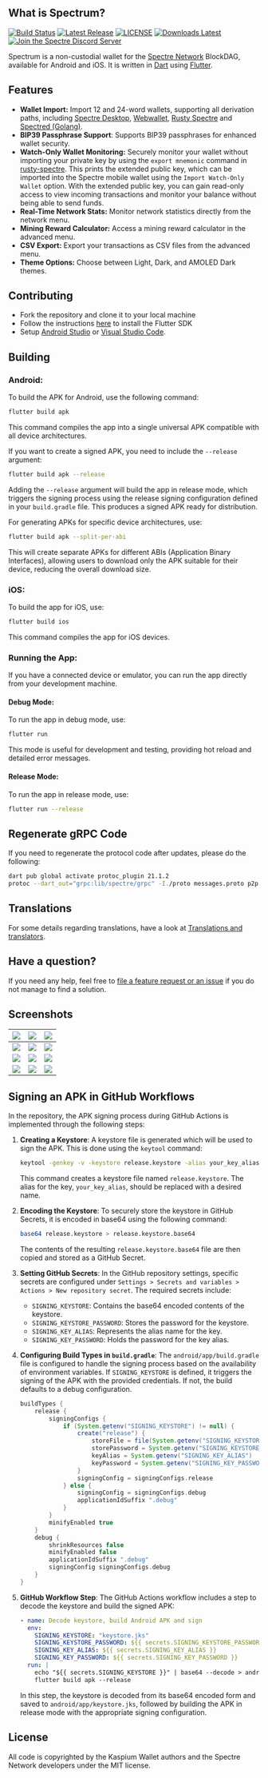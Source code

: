 ## What is Spectrum?

[![Build Status](https://github.com/spectre-project/spectre-mobile/actions/workflows/ci.yml/badge.svg)](https://github.com/spectre-project/spectre-mobile/actions/workflows/ci.yml)
[![Latest Release](https://img.shields.io/github/v/release/spectre-project/spectre-mobile?display_name=tag&style=flat-square)](https://github.com/spectre-project/spectre-mobile/releases)
[![LICENSE](https://img.shields.io/badge/License-MIT-yellow.svg)](https://github.com/spectre-project/spectre-mobile/blob/main/LICENSE)
[![Downloads Latest](https://img.shields.io/github/downloads/spectre-project/spectre-mobile/latest/total?style=flat-square)](https://github.com/spectre-project/spectre-mobile/releases/latest)
[![Join the Spectre Discord Server](https://img.shields.io/discord/1233113243741061240.svg?label=&logo=discord&logoColor=ffffff&color=5865F2)](https://discord.com/invite/FZPYpwszcF)

Spectrum is a non-custodial wallet for the [Spectre Network](https://spectre-network.org/)
BlockDAG, available for Android and iOS. It is written in
[Dart](https://dart.dev) using [Flutter](https://flutter.dev).

## Features

- **Wallet Import:** Import 12 and 24-word wallets, supporting all derivation paths, including [Spectre Desktop](https://github.com/spectre-project/spectre-desktop),
  [Webwallet](https://wallet.spectre-network.org/), [Rusty Spectre](https://github.com/spectre-project/rusty-spectre) and [Spectred (Golang)](https://github.com/spectre-project/spectred).
- **BIP39 Passphrase Support**: Supports BIP39 passphrases for enhanced wallet security.
- **Watch-Only Wallet Monitoring:** Securely monitor your wallet without importing your private key by using the `export mnemonic` command in [rusty-spectre](https://github.com/spectre-project/rusty-spectre). This prints the extended public key, which can be imported into the Spectre mobile wallet using the `Import Watch-Only Wallet` option. With the extended public key, you can gain read-only access to view incoming transactions and monitor your balance without being able to send funds.
- **Real-Time Network Stats:** Monitor network statistics directly from the network menu.
- **Mining Reward Calculator:** Access a mining reward calculator in the advanced menu.
- **CSV Export:** Export your transactions as CSV files from the advanced menu.
- **Theme Options:** Choose between Light, Dark, and AMOLED Dark themes.

## Contributing

- Fork the repository and clone it to your local machine
- Follow the instructions [here](https://flutter.io/docs/get-started/install) to install the Flutter SDK
- Setup [Android Studio](https://flutter.io/docs/development/tools/android-studio) or [Visual Studio Code](https://flutter.io/docs/development/tools/vs-code).

## Building

### Android:

To build the APK for Android, use the following command:

```bash
flutter build apk
```

This command compiles the app into a single universal APK compatible with all device architectures.

If you want to create a signed APK, you need to include the `--release` argument:

```bash
flutter build apk --release
```

Adding the `--release` argument will build the app in release mode, which triggers the signing process using the release signing configuration defined in your `build.gradle` file. This produces a signed APK ready for distribution.

For generating APKs for specific device architectures, use:

```bash
flutter build apk --split-per-abi
```

This will create separate APKs for different ABIs (Application Binary Interfaces), allowing users to download only the APK suitable for their device, reducing the overall download size.

### iOS:

To build the app for iOS, use:

```bash
flutter build ios
```

This command compiles the app for iOS devices.

### Running the App:

If you have a connected device or emulator, you can run the app directly from your development machine.

#### Debug Mode:

To run the app in debug mode, use:

```bash
flutter run
```

This mode is useful for development and testing, providing hot reload and detailed error messages.

#### Release Mode:

To run the app in release mode, use:

```bash
flutter run --release
```

## Regenerate gRPC Code

If you need to regenerate the protocol code after updates, please do the
following:

```bash
dart pub global activate protoc_plugin 21.1.2
protoc --dart_out="grpc:lib/spectre/grpc" -I./proto messages.proto p2p.proto rpc.proto --plugin ~/.pub-cache/bin/protoc-gen-dart
```

## Translations

For some details regarding translations, have a look at
[Translations and translators](./TRANSLATORS.md).

## Have a question?

If you need any help, feel free to [file a feature request or an issue](https://github.com/spectre-project/spectre-mobile/issues) if you do not manage to find a solution.

## Screenshots

| ![](assets/images/a1.png) | ![](assets/images/a2.png) | ![](assets/images/a3.png) |
| ------------------------- | ------------------------- | ------------------------- |
| ![](assets/images/b1.png) | ![](assets/images/b2.png) | ![](assets/images/b3.png) |
| ![](assets/images/c1.png) | ![](assets/images/c2.png) | ![](assets/images/c3.png) |
| ![](assets/images/d1.png) | ![](assets/images/d2.png) | ![](assets/images/d3.png) |

## Signing an APK in GitHub Workflows

In the repository, the APK signing process during GitHub Actions is implemented through the following steps:

1. **Creating a Keystore**:
   A keystore file is generated which will be used to sign the APK. This is done using the `keytool` command:

   ```bash
   keytool -genkey -v -keystore release.keystore -alias your_key_alias -keyalg RSA -keysize 2048 -validity 10000
   ```

   This command creates a keystore file named `release.keystore`. The alias for the key, `your_key_alias`, should be replaced with a desired name.

2. **Encoding the Keystore**:
   To securely store the keystore in GitHub Secrets, it is encoded in base64 using the following command:

   ```bash
   base64 release.keystore > release.keystore.base64
   ```

   The contents of the resulting `release.keystore.base64` file are then copied and stored as a GitHub Secret.

3. **Setting GitHub Secrets**:
   In the GitHub repository settings, specific secrets are configured under `Settings > Secrets and variables > Actions > New repository secret`. The required secrets include:

   - `SIGNING_KEYSTORE`: Contains the base64 encoded contents of the keystore.
   - `SIGNING_KEYSTORE_PASSWORD`: Stores the password for the keystore.
   - `SIGNING_KEY_ALIAS`: Represents the alias name for the key.
   - `SIGNING_KEY_PASSWORD`: Holds the password for the key alias.

4. **Configuring Build Types in `build.gradle`**:
   The `android/app/build.gradle` file is configured to handle the signing process based on the availability of environment variables. If `SIGNING_KEYSTORE` is defined, it triggers the signing of the APK with the provided credentials. If not, the build defaults to a debug configuration.

   ```groovy
   buildTypes {
       release {
           signingConfigs {
               if (System.getenv("SIGNING_KEYSTORE") != null) {
                   create("release") {
                       storeFile = file(System.getenv("SIGNING_KEYSTORE"))
                       storePassword = System.getenv("SIGNING_KEYSTORE_PASSWORD")
                       keyAlias = System.getenv("SIGNING_KEY_ALIAS")
                       keyPassword = System.getenv("SIGNING_KEY_PASSWORD")
                   }
                   signingConfig = signingConfigs.release
               } else {
                   signingConfig = signingConfigs.debug
                   applicationIdSuffix ".debug"
               }
           }
           minifyEnabled true
       }
       debug {
           shrinkResources false
           minifyEnabled false
           applicationIdSuffix ".debug"
           signingConfig signingConfigs.debug
       }
   }
   ```

5. **GitHub Workflow Step**:
   The GitHub Actions workflow includes a step to decode the keystore and build the signed APK:

   ```yaml
   - name: Decode keystore, build Android APK and sign
     env:
       SIGNING_KEYSTORE: "keystore.jks"
       SIGNING_KEYSTORE_PASSWORD: ${{ secrets.SIGNING_KEYSTORE_PASSWORD }}
       SIGNING_KEY_ALIAS: ${{ secrets.SIGNING_KEY_ALIAS }}
       SIGNING_KEY_PASSWORD: ${{ secrets.SIGNING_KEY_PASSWORD }}
     run: |
       echo "${{ secrets.SIGNING_KEYSTORE }}" | base64 --decode > android/app/keystore.jks
       flutter build apk --release
   ```

   In this step, the keystore is decoded from its base64 encoded form and saved to `android/app/keystore.jks`, followed by building the APK in release mode with the appropriate signing configuration.

## License

All code is copyrighted by the Kaspium Wallet authors and the Spectre Network
developers under the MIT license.
